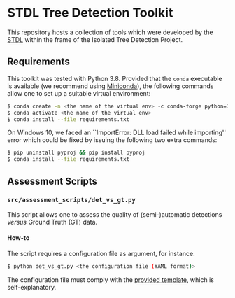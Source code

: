 # STDL Tree Detection Toolkit

This repository hosts a collection of tools which were developed by the [STDL](https://www.stdl.ch/) within the frame of the Isolated Tree Detection Project.

## Requirements

This toolkit was tested with Python 3.8. Provided that the `conda` executable is available (we recommend using [Miniconda](https://docs.conda.io/en/latest/miniconda.html)), the following commands allow one to set up a suitable virtual environment:

```bash
$ conda create -n <the name of the virtual env> -c conda-forge python=3.8
$ conda activate <the name of the virtual env>
$ conda install --file requirements.txt
```

On Windows 10, we faced an ``ImportError: DLL load failed while importing'' error which could be fixed by issuing the following two extra commands:

```bash
$ pip uninstall pyproj && pip install pyproj
$ conda install --file requirements.txt
```

## Assessment Scripts

### `src/assessment_scripts/det_vs_gt.py`

This script allows one to assess the quality of (semi-)automatic detections _versus_ Ground Truth (GT) data.

#### How-to

The script requires a configuration file as argument, for instance:  

```bash
$ python det_vs_gt.py <the configuration file (YAML format)>
```

The configuration file must comply with the [provided template](src/assessment_scripts/cfg_det_vs_gt_template.yaml), which is self-explanatory.
